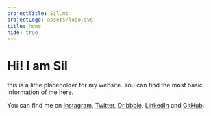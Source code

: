 ```yaml
---
projectTitle: Sil.mt
projectLogo: assets/logo.svg
title: home
hide: true
---
```


# Hi! I am Sil

this is a little placeholder for my website. You can find the most basic information of me here.

You can find me on [Instagram](https://instagram.com/silvandiepen), [Twitter](https://twitter.com/silvandiepen), [Dribbble](https://dribbble.com/silvandiepen), [LinkedIn](https://linkedin.com/in/silvandiepen) and [GitHub](https://www.github.com/silvandiepen).
